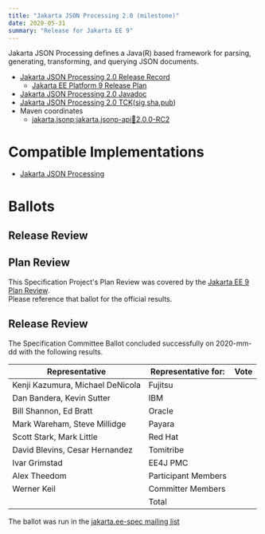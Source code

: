 ```yaml
---
title: "Jakarta JSON Processing 2.0 (milestone)"
date: 2020-05-31
summary: "Release for Jakarta EE 9"
---
```

Jakarta JSON Processing defines a Java(R) based framework for parsing, generating, transforming, and
querying JSON documents.

* [Jakarta JSON Processing 2.0 Release Record](https://projects.eclipse.org/projects/ee4j.jsonp/releases/2.0.0)
  * [Jakarta EE Platform 9 Release Plan](https://eclipse-ee4j.github.io/jakartaee-platform/jakartaee9/JakartaEE9ReleasePlan)
* [Jakarta JSON Processing 2.0 Javadoc](./apidocs)
* [Jakarta JSON Processing 2.0 TCK]()([sig](),[sha](),[pub]())
* Maven coordinates
  * [jakarta.jsonp:jakarta.jsonp-api:jar:2.0.0-RC2](https://repo1.maven.org/maven2/jakarta/json/jakarta.json-api/2.0.0-RC2/jakarta.json-api-2.0.0-RC2.jar)

# Compatible Implementations

* [Jakarta JSON Processing](https://repo1.maven.org/maven2/org/glassfish/jakarta.json/2.0.0-RC2/jakarta.json-2.0.0-RC2.jar)

# Ballots

## Release Review

## Plan Review

[//]: # (For Jakarta EE 9, the Platform Plan Review covered 95% of the Specification Projects.  For those Projects, just use the following statement in this Plan Review section:)

This Specification Project's Plan Review was covered by the [Jakarta EE 9 Plan Review](https://jakarta.ee/specifications/platform/9/).  
Please reference that ballot for the official results.

[//]: # (If your Project was required to do a standalone Plan Review...  You'll need to perform an official Plan Review ballot and record the results here.)

## Release Review

The Specification Committee Ballot concluded successfully on 2020-mm-dd with the following results.

| Representative                                 | Representative for: | Vote |
|------------------------------------------------|---------------------|------|
| Kenji Kazumura, Michael DeNicola               | Fujitsu             |      |
| Dan Bandera, Kevin Sutter                      | IBM                 |      |
| Bill Shannon, Ed Bratt                         | Oracle              |      |
| Mark Wareham, Steve Millidge                   | Payara              |      |
| Scott Stark, Mark Little                       | Red Hat             |      |
| David Blevins, Cesar Hernandez                 | Tomitribe           |      |
| Ivar Grimstad                                  | EE4J PMC            |      |
| Alex Theedom                                   | Participant Members |      |
| Werner Keil                                    | Committer Members   |      |
|                                                | Total               |      |

The ballot was run in the [jakarta.ee-spec mailing list]()

